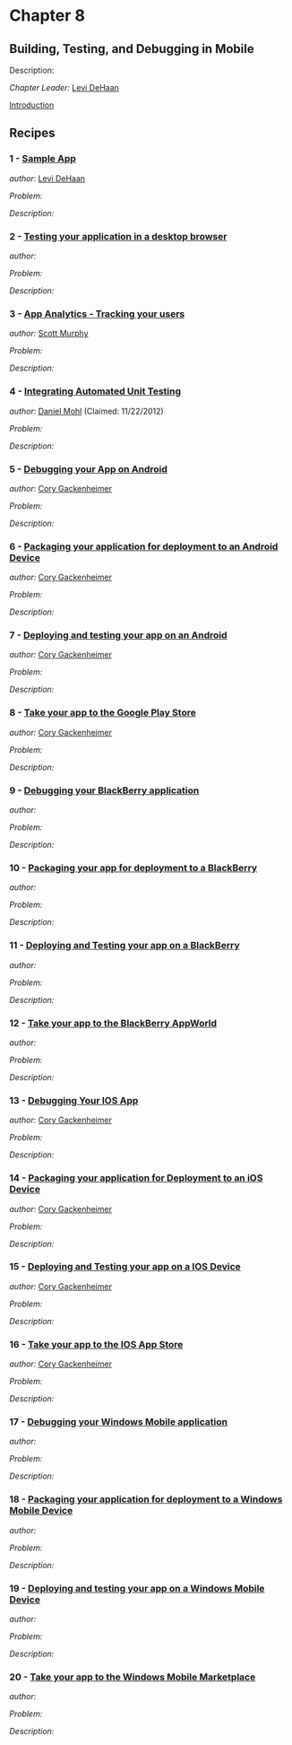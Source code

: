 # Chapter 8

## Building, Testing, and Debugging in Mobile

Description: 

*Chapter Leader:* <a href="mailto:ldehaan@appendto.com">Levi DeHaan</a>

<a href="/jquerymobilecookbook/book/blob/master/8-building-testing-and-debugging-in-mobile/introduction.adoc">Introduction</a>

## Recipes

### 1 - <a href="/jquerymobilecookbook/book/blob/master/8-building-testing-and-debugging-in-mobile/recipe-1.adoc">Sample App</a>
*author:* <a href="mailto:levi@levidehaan.com">Levi DeHaan</a>

*Problem:* 

*Description:* 

### 2 - <a href="/jquerymobilecookbook/book/blob/master/8-building-testing-and-debugging-in-mobile/recipe-2.adoc">Testing your application in a desktop browser</a>
*author:* <a href="mailto:"> </a>

*Problem:* 

*Description:* 

### 3 - <a href="/jquerymobilecookbook/book/blob/master/8-building-testing-and-debugging-in-mobile/recipe-3.adoc">App Analytics - Tracking your users</a>
*author:* <a href="mailto:stmhawaii@gmail.com">Scott Murphy</a>

*Problem:* 

*Description:* 

### 4 - <a href="/jquerymobilecookbook/book/blob/master/8-building-testing-and-debugging-in-mobile/recipe-4.adoc">Integrating Automated Unit Testing</a>
*author:* <a href="mailto:dmohl@yahoo.com">Daniel Mohl</a> (Claimed: 11/22/2012)

*Problem:* 

*Description:* 

### 5 - <a href="/jquerymobilecookbook/book/blob/master/8-building-testing-and-debugging-in-mobile/recipe-5.adoc">Debugging your App on Android</a>
*author:* <a href="mailto:cory.gack@gmail.com">Cory Gackenheimer</a>

*Problem:* 

*Description:* 

### 6 - <a href="/jquerymobilecookbook/book/blob/master/8-building-testing-and-debugging-in-mobile/recipe-6.adoc">Packaging your application for deployment to an Android Device</a>
*author:* <a href="mailto:cory.gack@gmail.com">Cory Gackenheimer</a>

*Problem:* 

*Description:* 

### 7 - <a href="/jquerymobilecookbook/book/blob/master/8-building-testing-and-debugging-in-mobile/recipe-7.adoc">Deploying and testing your app on an Android</a>
*author:* <a href="mailto:cory.gack@gmail.com">Cory Gackenheimer</a>

*Problem:* 

*Description:* 

### 8 - <a href="/jquerymobilecookbook/book/blob/master/8-building-testing-and-debugging-in-mobile/recipe-8.adoc">Take your app to the Google Play Store</a>
*author:* <a href="mailto:cory.gack@gmail.com">Cory Gackenheimer</a>

*Problem:* 

*Description:* 

### 9 - <a href="/jquerymobilecookbook/book/blob/master/8-building-testing-and-debugging-in-mobile/recipe-9.adoc">Debugging your BlackBerry application</a>
*author:* <a href="mailto:"> </a>

*Problem:* 

*Description:* 

### 10 - <a href="/jquerymobilecookbook/book/blob/master/8-building-testing-and-debugging-in-mobile/recipe-10.adoc">Packaging your app for deployment to a BlackBerry</a>
*author:* <a href="mailto:"> </a>

*Problem:* 

*Description:* 

### 11 - <a href="/jquerymobilecookbook/book/blob/master/8-building-testing-and-debugging-in-mobile/recipe-11.adoc">Deploying and Testing your app on a BlackBerry</a>
*author:* <a href="mailto:"> </a>

*Problem:* 

*Description:* 

### 12 - <a href="/jquerymobilecookbook/book/blob/master/8-building-testing-and-debugging-in-mobile/recipe-12.adoc">Take your app to the BlackBerry AppWorld</a>
*author:* <a href="mailto:"> </a>

*Problem:* 

*Description:* 

### 13 - <a href="/jquerymobilecookbook/book/blob/master/8-building-testing-and-debugging-in-mobile/recipe-13.adoc">Debugging Your IOS App</a>
*author:* <a href="mailto:cory.gack@gmail.com">Cory Gackenheimer</a>

*Problem:* 

*Description:* 

### 14 - <a href="/jquerymobilecookbook/book/blob/master/8-building-testing-and-debugging-in-mobile/recipe-14.adoc">Packaging your application for Deployment to an iOS Device</a>
*author:* <a href="mailto:cory.gack@gmail.com">Cory Gackenheimer</a>

*Problem:* 

*Description:* 

### 15 - <a href="/jquerymobilecookbook/book/blob/master/8-building-testing-and-debugging-in-mobile/recipe-15.adoc">Deploying and Testing your app on a IOS Device</a>
*author:* <a href="mailto:cory.gack@gmail.com">Cory Gackenheimer</a>

*Problem:* 

*Description:* 

### 16 - <a href="/jquerymobilecookbook/book/blob/master/8-building-testing-and-debugging-in-mobile/recipe-16.adoc">Take your app to the IOS App Store</a>
*author:* <a href="mailto:cory.gack@gmail.com">Cory Gackenheimer</a>

*Problem:* 

*Description:* 

### 17 - <a href="/jquerymobilecookbook/book/blob/master/8-building-testing-and-debugging-in-mobile/recipe-17.adoc">Debugging your Windows Mobile application</a>
*author:* <a href="mailto:"> </a>

*Problem:* 

*Description:* 

### 18 - <a href="/jquerymobilecookbook/book/blob/master/8-building-testing-and-debugging-in-mobile/recipe-18.adoc">Packaging your application for deployment to a Windows Mobile Device</a>
*author:* <a href="mailto:"> </a>

*Problem:* 

*Description:* 

### 19 - <a href="/jquerymobilecookbook/book/blob/master/8-building-testing-and-debugging-in-mobile/recipe-19.adoc">Deploying and testing your app on a Windows Mobile Device</a>
*author:* <a href="mailto:"> </a>

*Problem:* 

*Description:* 

### 20 - <a href="/jquerymobilecookbook/book/blob/master/8-building-testing-and-debugging-in-mobile/recipe-20.adoc">Take your app to the Windows Mobile Marketplace</a>
*author:* <a href="mailto:"> </a>

*Problem:* 

*Description:* 

